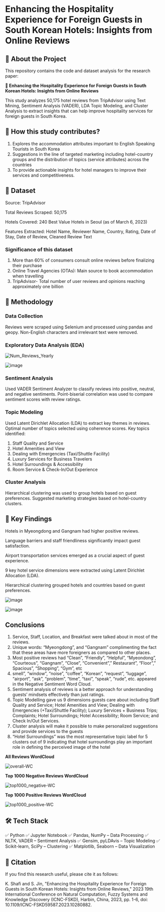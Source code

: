 # Enhancing the Hospitality Experience for Foreign Guests in South Korean Hotels: Insights from Online Reviews
## 📖 About the Project
This repository contains the code and dataset analysis for the research paper:

**📝 Enhancing the Hospitality Experience for Foreign Guests in South Korean Hotels: Insights from Online Reviews**

This study analyzes 50,175 hotel reviews from TripAdvisor using Text Mining, Sentiment Analysis (VADER), LDA Topic Modeling, and Cluster Analysis to extract insights that can help improve hospitality services for foreign guests in South Korea.


## 📌 How this study contributes?
1. Explores the accommodation attributes important to English Speaking Tourists in South Korea
2. Suggestions in the line of targeted marketing including hotel-country groups and the distribution of topics (service attributes) across the countries
3. To provide actionable insights for hotel managers to improve their services and competitiveness.

## 📂 Dataset
Source: TripAdvisor

Total Reviews Scraped: 50,175

Hotels Covered: 240 Best Value Hotels in Seoul (as of March 6, 2023)

Features Extracted: Hotel Name, Reviewer Name, Country, Rating, Date of Stay, Date of Review, Cleaned Review Text

### Significance of this dataset
1. More than 60% of consumers consult online reviews before finalizing their purchase
2. Online Travel Agencies (OTAs): Main source to book accommodation when travelling
3. TripAdvisor- Total number of user reviews and opinions reaching approximately one billion 

## 🔬 Methodology

### Data Collection

Reviews were scraped using Selenium and processed using pandas and geopy.
Non-English characters and irrelevant text were removed.

### Exploratory Data Analysis (EDA)
![Num_Reviews_Yearly](https://github.com/user-attachments/assets/f840abcf-9c2b-4582-a551-dbc697b0b047)

![image](https://github.com/user-attachments/assets/1ffa93a2-e4ad-45ea-b990-8312b26d7ef0)


### Sentiment Analysis

Used VADER Sentiment Analyzer to classify reviews into positive, neutral, and negative sentiments.
Point-biserial correlation was used to compare sentiment scores with review ratings.

### Topic Modeling

Used Latent Dirichlet Allocation (LDA) to extract key themes in reviews.
Optimal number of topics selected using coherence scores.
Key topics identified:

1. Staff Quality and Service
2. Hotel Amenities and View
3. Dealing with Emergencies (Taxi/Shuttle Facility)
4. Luxury Services for Business Travelers
5. Hotel Surroundings & Accessibility
6. Room Service & Check-In/Out Experience

### Cluster Analysis

Hierarchical clustering was used to group hotels based on guest preferences.
Suggested marketing strategies based on hotel-country clusters.


## 🎯 Key Findings

Hotels in Myeongdong and Gangnam had higher positive reviews.

Language barriers and staff friendliness significantly impact guest satisfaction.

Airport transportation services emerged as a crucial aspect of guest experience.

9 key hotel service dimensions were extracted using Latent Dirichlet Allocation (LDA).

Hierarchical clustering grouped hotels and countries based on guest preferences.

![image](https://github.com/user-attachments/assets/8c84ce66-fff3-4f12-9219-e9454ec89213)

![image](https://github.com/user-attachments/assets/d844996e-c685-484f-9d5e-2fca5c282806)

## Conclusions
1. Service, Staff, Location, and Breakfast were talked about in most of the reviews.
2. Unique words: “Myeongdong”, and “Gangnam” complimenting the fact that these areas have more foreigners as compared to other places.
3. Most positive reviews had “Clean”, “Friendly”, “Helpful”, “Myeondong”, “Courteous”, “Gangnam”, “Close”, “Convenient”,” Restaurant”, “Floor”,” Spacious”, “Shopping”, “Gym”, etc
4. smell”, “window”, “noise”, “coffee”, “Korean”, “request”, “luggage”, “airport”, “ask”, “problem”, “time”, “taxi”, “speak”, “rude”, etc. appeared in the Negative Sentiment Word Cloud.
5. Sentiment analysis of reviews is a better approach for understanding guests’ mindsets effectively than just ratings. 
6. Topic Modelling gave us 9 dimensions guests care about including Staff Quality and Service; Hotel Amenities and View; Dealing with Emergencies (+Taxi/Shuttle Facility); Luxury Services + Business Trips; Complaints; Hotel Surroundings; Hotel Accessibility; Room Service; and Check In/Out Services. 
7. Cluster analysis will make it possible to make personalized suggestions and provide services to the guests
8. “Hotel Surroundings” was the most representative topic label for 5 clusters out of 9 indicating that hotel surroundings play an important role in defining the perceived image of the hotel

**All Reviews WordCloud**
   
![overall-WC](https://github.com/user-attachments/assets/efed1c62-dd66-43e6-a7ad-e17abcd160d3)

**Top 1000 Negative Reviews WordCloud**

![top1000_negative-WC](https://github.com/user-attachments/assets/4d868c85-930b-46b3-aaaf-efd03d5672e5)

**Top 1000 Positive Reviews WordCloud**

![top1000_positive-WC](https://github.com/user-attachments/assets/06080fd9-9a95-42b7-9f73-eab32026ecb9)


## 🛠 Tech Stack

✅ Python
✅ Jupyter Notebook
✅ Pandas, NumPy – Data Processing
✅ NLTK, VADER – Sentiment Analysis
✅ Gensim, pyLDAvis – Topic Modeling
✅ Scikit-learn, SciPy – Clustering
✅ Matplotlib, Seaborn – Data Visualization

## 🔗 Citation

If you find this research useful, please cite it as follows:

K. Shafi and S. Jin, "Enhancing the Hospitality Experience for Foreign Guests in South Korean Hotels: Insights from Online Reviews," 2023 19th International Conference on Natural Computation, Fuzzy Systems and Knowledge Discovery (ICNC-FSKD), Harbin, China, 2023, pp. 1-6, doi: 10.1109/ICNC-FSKD59587.2023.10280882. 



